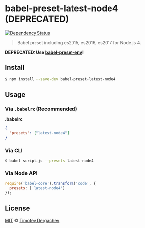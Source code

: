 # babel-preset-latest-node4 (DEPRECATED)
[![Dependency Status][depstat-image]][depstat-url]

> Babel preset including es2015, es2016, es2017 for Node.js 4.

**DEPRECATED: Use [babel-preset-env](https://github.com/babel/babel-preset-env)!**

## Install

```bash
$ npm install --save-dev babel-preset-latest-node4
```

## Usage

### Via `.babelrc` (Recommended)

**.babelrc**

```json
{
  "presets": ["latest-node4"]
}
```

### Via CLI

```bash
$ babel script.js --presets latest-node4
```

### Via Node API

```js
require('babel-core').transform('code', {
  presets: ['latest-node4']
});
```

## License

[MIT](LICENSE.md) © [Timofey Dergachev](https://exeto.me/)

[depstat-url]: https://david-dm.org/exeto/babel-preset-latest-node4#info=Dependencies
[depstat-image]: https://img.shields.io/david/exeto/babel-preset-latest-node4.svg?style=flat-square
